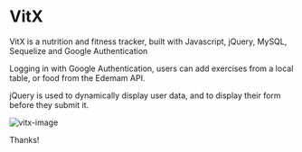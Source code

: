 # VitX

VitX is a nutrition and fitness tracker, built with Javascript, jQuery, MySQL, Sequelize and Google Authentication

Logging in with Google Authentication, users can add exercises from a local table, or food from the Edemam API.

jQuery is used to dynamically display user data, and to display their form before they submit it.

![vitx-image](https://github.com/[username]/[reponame]/blob/[branch]/image.jpg?raw=true)

Thanks!
